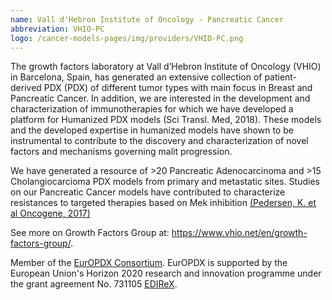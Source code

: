 ```yaml
---
name: Vall d'Hebron Institute of Oncology - Pancreatic Cancer
abbreviation: VHIO-PC
logo: /cancer-models-pages/img/providers/VHIO-PC.png
---
```


The growth factors laboratory at Vall d’Hebron Institute of Oncology (VHIO) in Barcelona, Spain, has generated an extensive collection of patient-derived PDX (PDX) of different tumor types with main focus in Breast and Pancreatic Cancer. In addition, we are interested in the development and characterization of immunotherapies for which we have developed a platform for Humanized PDX models (Sci Transl. Med, 2018). These models and the developed expertise in humanized models have shown to be instrumental to contribute to the discovery and characterization of novel factors and mechanisms governing malit progression.

We have generated a resource of >20 Pancreatic Adenocarcinoma and >15 Cholangiocarcioma PDX models from primary and metastatic sites. Studies on our Pancreatic Cancer models have contributed to characterize resistances to targeted therapies based on Mek inhibition [(Pedersen, K. et al Oncogene, 2017)](https://www.nature.com/articles/onc2017174)

See more on Growth Factors Group at: <https://www.vhio.net/en/growth-factors-group/>.

Member of the [EurOPDX Consortium](https://www.europdx.eu/). EurOPDX is supported by the European Union's Horizon 2020 research and innovation programme under the grant agreement No. 731105 [EDIReX](https://cordis.europa.eu/project/rcn/212589/en).
